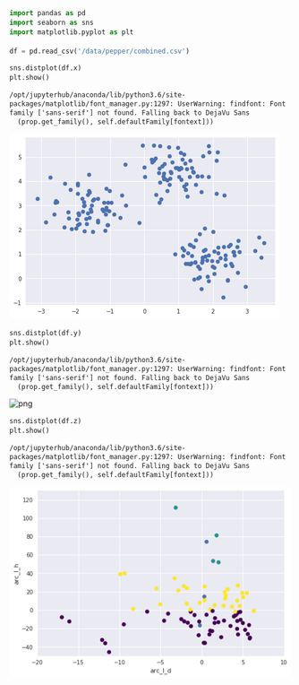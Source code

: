 

```python
import pandas as pd
import seaborn as sns
import matplotlib.pyplot as plt

df = pd.read_csv('/data/pepper/combined.csv')
```


```python
sns.distplot(df.x)
plt.show()
```

    /opt/jupyterhub/anaconda/lib/python3.6/site-packages/matplotlib/font_manager.py:1297: UserWarning: findfont: Font family ['sans-serif'] not found. Falling back to DejaVu Sans
      (prop.get_family(), self.defaultFamily[fontext]))



![png](output_1_1.png)



```python
sns.distplot(df.y)
plt.show()
```

    /opt/jupyterhub/anaconda/lib/python3.6/site-packages/matplotlib/font_manager.py:1297: UserWarning: findfont: Font family ['sans-serif'] not found. Falling back to DejaVu Sans
      (prop.get_family(), self.defaultFamily[fontext]))



![png](output_2_1.png)



```python
sns.distplot(df.z)
plt.show()
```

    /opt/jupyterhub/anaconda/lib/python3.6/site-packages/matplotlib/font_manager.py:1297: UserWarning: findfont: Font family ['sans-serif'] not found. Falling back to DejaVu Sans
      (prop.get_family(), self.defaultFamily[fontext]))



![png](output_3_1.png)



```python

```
